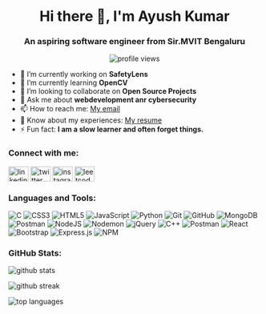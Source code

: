<h1 align="center">Hi there 👋, I'm Ayush Kumar</h1>
<h3 align="center">An aspiring software engineer from Sir.MVIT Bengaluru</h3>

<p align="center">
  <img src="https://komarev.com/ghpvc/?username=ojha13291&label=Profile%20views&color=0e75b6&style=flat" alt="profile views" />
</p>

- 🔭 I’m currently working on **SafetyLens**
- 🌱 I’m currently learning **OpenCV**
- 👯 I’m looking to collaborate on **Open Source Projects**
- 💬 Ask me about **webdevelopment anr cybersecurity**
- 📫 How to reach me: <a href="mailto:ojha13291@gmail.com">My email</a>
- 📄 Know about my experiences: <a href="https://drive.google.com/file/d/1UBWU-zpgLdtSGhu9Kj1Zpf9ipnQZI9BB/view?usp=drivesdk"> My resume </a>
- ⚡ Fun fact: **I am a slow learner and often forget things.**

<h3 align="left">Connect with me:</h3>
<p align="left">
  <a href="https://linkedin.com/in/ayush-kumar-2281aa205" target="blank"><img align="center" src="https://cdn.jsdelivr.net/npm/simple-icons@v3/icons/linkedin.svg" alt="linkedin" height="30" width="40" /></a>
  <a href="https://twitter.com/ayush_ojha_978" target="blank"><img align="center" src="https://cdn.jsdelivr.net/npm/simple-icons@v3/icons/twitter.svg" alt="twitter" height="30" width="40" /></a>
  <a href="https://instagram.com/ayush.ojha.978" target="blank"><img align="center" src="https://cdn.jsdelivr.net/npm/simple-icons@v3/icons/instagram.svg" alt="instagram" height="30" width="40" /></a>
  <a href="https://leetcode.com/sypher24" target="blank"><img align="center" src="https://cdn.jsdelivr.net/npm/simple-icons@v3/icons/leetcode.svg" alt="leetcode" height="30" width="40" /></a>
</p>

<h3 align="left">Languages and Tools:</h3>

![C](https://img.shields.io/badge/c-%2300599C.svg?style=for-the-badge&logo=c&logoColor=white)  ![CSS3](https://img.shields.io/badge/css3-%231572B6.svg?style=for-the-badge&logo=css3&logoColor=white) ![HTML5](https://img.shields.io/badge/html5-%23E34F26.svg?style=for-the-badge&logo=html5&logoColor=white) ![JavaScript](https://img.shields.io/badge/javascript-%23323330.svg?style=for-the-badge&logo=javascript&logoColor=%23F7DF1E) ![Python](https://img.shields.io/badge/python-3670A0?style=for-the-badge&logo=python&logoColor=ffdd54) ![Git](https://img.shields.io/badge/git-%23F05033.svg?style=for-the-badge&logo=git&logoColor=white) ![GitHub](https://img.shields.io/badge/github-%23121011.svg?style=for-the-badge&logo=github&logoColor=white) ![MongoDB](https://img.shields.io/badge/mongodb-%2300684A.svg?style=for-the-badge&logo=mongodb&logoColor=white) ![Postman](https://img.shields.io/badge/Postman-FF6C37?style=for-the-badge&logo=postman&logoColor=white) ![NodeJS](https://img.shields.io/badge/node.js-6DA55F?style=for-the-badge&logo=node.js&logoColor=white) ![Nodemon](https://img.shields.io/badge/NODEMON-%23323330.svg?style=for-the-badge&logo=nodemon&logoColor=%BBDEAD) ![jQuery](https://img.shields.io/badge/jquery-%230769AD.svg?style=for-the-badge&logo=jquery&logoColor=white) ![C++](https://img.shields.io/badge/c++-%2300599C.svg?style=for-the-badge&logo=c%2B%2B&logoColor=white) ![Postman](https://img.shields.io/badge/Postman-FF6C37?style=for-the-badge&logo=postman&logoColor=white)  ![React](https://img.shields.io/badge/react-%2320232a.svg?style=for-the-badge&logo=react&logoColor=%2361DAFB) ![Bootstrap](https://img.shields.io/badge/bootstrap-%238511FA.svg?style=for-the-badge&logo=bootstrap&logoColor=white) ![Express.js](https://img.shields.io/badge/express.js-%23404d59.svg?style=for-the-badge&logo=express&logoColor=%2361DAFB) ![NPM](https://img.shields.io/badge/NPM-%23CB3837.svg?style=for-the-badge&logo=npm&logoColor=white) 

<h3 align="left">GitHub Stats:</h3>
<p align="left">
  <img src="https://github-readme-stats.vercel.app/api?username=ojha13291&show_icons=true&locale=en" alt="github stats" />
</p>

<p align="left">
  <img src="https://github-readme-streak-stats.herokuapp.com/?user=ojha13291" alt="github streak" />
</p>

<p align="left">
  <img src="https://github-readme-stats.vercel.app/api/top-langs?username=ojha13291&show_icons=true&locale=en&layout=compact" alt="top languages" />
</p>

